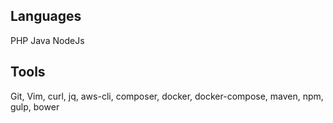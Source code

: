 
## Languages
PHP Java NodeJs

## Tools
Git, Vim, curl, jq, aws-cli, composer, docker, docker-compose, maven, npm, gulp, bower

